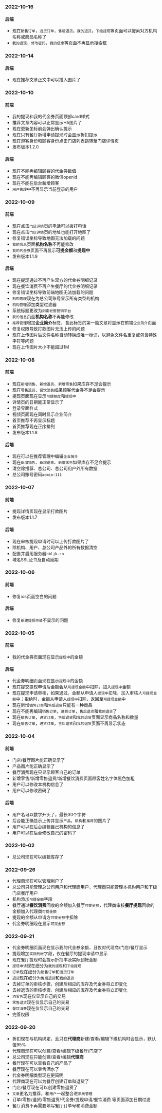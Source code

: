 ### 2022-10-16
#### 后端
* 现在`销售订单`，`进货订单`，`售后退货`，`我的退货`，`下级提现`等页面可以搜索对方机构名称或商品名称了
* `我的提现`，`修改密码`，`我的信息`等页面不再显示搜索框

### 2022-10-14
#### 后端
* 现在推荐文章正文中可以插入图片了

### 2022-10-10
#### 前端
* 我的提现和我的代金券页面顶部card样式
* 推荐文章内容可以正常显示H5图片了
* 现在更新坐标前会弹出确认提示
* 现在只有餐厅新增申请提现时会显示折扣提示
* 现在游客身份和顾客身份点击门店列表跳转至门店详情页
* 发布版本1.2.0
#### 后端
* 现在不能再编辑顾客的代金券数值
* 现在不能再编辑顾客的微信openid
* 现在不能在后台新增顾客
* `用户管理`中不再显示当前登录的用户

### 2022-10-09
#### 前端
* 现在点击`门店详情`页的电话可以拨打电话
* 现在点击`门店详情`页的地址也能打开地图了
* 修复错误坐标导致地图无法加载的问题
* `我的信息`页面**机构名称**不再能修改
* `我的代金券`页面不再显示**可提金额**和**提现中**
* 发布版本1.1.9
#### 后端
* 现在提现通过不再产生双方的代金券明细记录
* 现在餐饮消费不再产生餐厅的代金券明细记录
* 修复错误坐标导致前端地图无法加载的问题
* `机构管理`现在为总公司账号显示所有类型的机构
* `机构管理`添加类型过滤器
* 系统标题更改为`剑南老窖营销平台`
* `我的信息`页面**机构名称**不再能修改
* `推荐管理`增加**企业简介**标签，含此标签的第一篇文章将显示在前端`企业简介`页面
* 修复权限导致打款图片无法上传的问题
* 现在上传图片后文件名称自动转换成唯一标识，以避免文件名重复或包含特殊字符等问题
* 现在上传图片大小不能超过1M

### 2022-10-08
#### 前端
* 现在`新增销售`、`新增退货`、`新增零售`如果库存不足会提示
* 现在`零售退货`、`餐饮消费`如果顾客代金券不足会提示
* 提现页面现在显示`可提额度`和`提现中`
* 详情页的日期能正常显示了
* 登录界面样式
* 视频页面现在同时显示企业简介
* 首页推荐不再显示标题
* 首页推荐现在正序排列
* 发布版本1.1.8
#### 后端
* 现在可以在推荐管理中编辑`企业简介`
* 现在`新增销售`、`新增退货`、`新增零售`如果库存不足会提示
* 清空除推荐、总公司、总公司用户外所有数据
* 总公司账号密码`admin:111`

### 2022-10-07
#### 前端
* 提现详情页现在显示打款图片
* 发布版本1.1.7
#### 后端
* 现在审核提现申请时可以上传打款图片了
* 除机构、用户、总公司产品外的所有数据清空
* 配置并启用服务器`hbljk.cn`
* 域名SSL证书及自动延期

### 2022-10-06
#### 前端
* 修复ios页面空白的问题
#### 后端
* 修复`新建提现申请`不显示的问题

### 2022-10-05
#### 前端
* 我的代金券页面现在显示`提现中`的金额
#### 后端
* 代金券明细页面现在显示`提现中`的金额
* 现在提交提现申请后金额会从`可提现金额`中扣除，加入`提现中`金额
* 现在提现申请审核，如果通过，金额从申请人`提现中`扣除，加入审核人`可提现金额`中；拒绝时，金额从申请人`提现中`扣除，返回至`可提现金额`中
* 现在新增`销售订单`和`售后退货`只能有一种商品
* 现在不能再编辑`销售订单`，`进货订单`，`售后退货`和`我的退货`了
* 现在`销售订单`，`进货订单`，`售后退货`和`我的退货`页面显示商品名称和数量
* 现在`销售订单`，`进货订单`，`售后退货`和`我的退货`页面不再显示状态

### 2022-10-04
#### 前端
* 门店/餐厅图片能正确显示了
* 产品图片能正确显示了
* 餐厅消费现在只显示顾客自己的订单
* 新增零售/新增零售退货/新增餐饮消费页面顾客姓名字体黑色加粗
* 用户可以修改本机构信息了
* 用户可以修改密码了
#### 后端
* 用户名可以数字开头了，最长30个字符
* 后台能正确显示上传并显示`产品`，`机构`和`推荐`的图片了
* 用户可以在后台编辑自己机构的信息了
* 用户可以在后台修改自己的密码了

### 2022-10-02
* 总公司现在可以编辑库存了

### 2022-09-26
* 代理商现在可以管理用户了
* 总公司只能管理总公司用户和代理商用户，代理商只能管理本机构用户和下级门店餐厅用户
* 机构添加`可提金额`字段
* 餐厅通过**餐饮消费**回收的金额加入餐厅`可提金额`，代理商审核**餐厅提现**回收的金额加入代理商`可提金额`
* 提现的金额从申请方`可提金额`中扣除
* 代金券明细现在显示`可提金额`

### 2022-09-21
* 代金券明细页面现在显示我的代金券余额，且仅对代理商/门店/餐厅显示
* 提现增加`实际到帐`字段，仅在餐厅的提现申请中显示
* 现在餐厅提现时会提示折扣率及实际到帐金额
* `提现申请`现在细分为`我的提现`和`下级提现`
* `订单`现在细分为`销售订单`和`进货订单`
* `退货`现在细分为`售后退货`和`我的退货`
* 去掉订单的审核步骤，创建后相应的库存及代金券将立即变化
* 去掉退货的审核步骤，创建后相应的库存及代金券将立即变化
* `酒零售`现在仅显示自己的交易
* `零售退货`现在仅显示自己的交易
* `餐饮消费`现在仅显示自己的交易
* 完善权限


### 2022-09-20
* 折扣现在与机构绑定，且只在**代理商**新建/查看/编辑下级机构时会显示，默认值95%
* 代理商现在可以创建/查看/编辑下级餐厅/门店了
* 总公司现在只能创建/查看/编辑**代理商**
* 餐厅现在可以查看自己的产品了
* 餐厅现在可以零售酒水了
* 代金券明细类型现在更简明
* 代理商现在可以为餐厅创建订单和退货了
* 门店/餐厅现在可以创建零售退货了
* `文章`更名为推荐，和`用户`一起整合进`系统管理`
* 订单/零售/退货/零售退货/代金券/提现申请/餐饮消费 等页面添加日期过滤
* 餐厅消费不再需要填写餐厅订单号和消费金额
